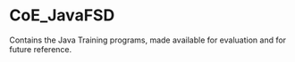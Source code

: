 # CoE_JavaFSD

Contains the Java Training programs, made available for evaluation and for future reference.
